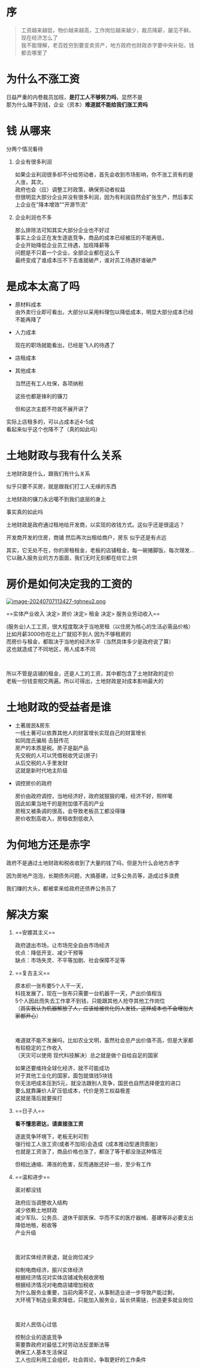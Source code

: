 # 序

> 工资越来越低，物价越来越高，工作岗位越来越少，裁员降薪，屡见不鲜。现在经济怎么了  
> 我不能理解，老百姓穷到要变卖资产，地方政府也财政赤字要中央补贴，钱都去哪里了

# 为什么不涨工资

日益严重的内卷裁员加班，**是打工人不够努力吗**，显然不是  
那为什么赚不到钱，企业（资本）**难道就不能给我们涨工资吗**

# 钱 从哪来

分两个情况看待

1. 企业有很多利润

    如果企业利润很多却不分给劳动者，首先会收到市场影响，你不涨工资有的是人涨，其次，  
    政府也会（应）调整工时政策，确保劳动者权益  
    但很明显大部分企业并没有很多利润，因为有利润自然会扩张生产，然后事实上企业在"降本增效""开源节流"

2. 企业利润也不多

    那么排除法可知其实大部分企业也不好过  
    事实上企业正在发生逐底竞争，商品的成本已经被压的不能再低，  
    企业开始降低企业员工待遇，加班降薪等  
    问题是不只着一个企业，全部企业都在这么干  
    最终变成了谁成本压不下去谁就破产，谁对员工待遇好谁破产

# 是成本太高了吗

* 原材料成本  
  由外卖行业即可看出，大部分以采用料理包以降低成本，明显大部分成本已经不能再降了
* 人力成本

  现在的职场就能看出，已经是飞人的待遇了
* 店租成本
* 其他成本

  当然还有工人社保，各项纳税

  这些也都是锋利的镰刀

  但和这次主题不符就不展开讲了

实际上店租多的，可以占成本近4-5成  
看起来似乎这个也降不了（真的如此吗）

# 土地财政与我有什么关系

土地财政是什么，跟我们有什么关系

似乎只要不买房，就是跟我们打工人无缘的东西

土地财政的镰刀永远噶不到我们底层的身上

事实真的如此吗

土地财政是政府通过租地给开发商，以实现的收钱方式。这似乎还是很遥远？

开发商开发的住房，商铺 然后再次出租给商户，房东 似乎还是有点远

其实，它无处不在，你的房租租金，老板的店铺租金，每一碗猪脚饭，每次理发...  
它以融入服务业的方方面面，我们无时无刻都在给它上供

# 房价是如何决定我的工资的
[![image-20240707113427-tghneu2.png](https://cdn-fusion.imgimg.cc/i/2024/bc8c23210d584305.png)](https://cdn-fusion.imgimg.cc/i/2024/bc8c23210d584305.png)

==实体产业收入  决定&gt; 房价  决定&gt; 租金  决定&gt;  服务业劳动收入== 

(服务业)人工工资，很大程度取决于当地房租（以住房为核心的生活必需品价格）  
比如月薪3000你在北上广就招不到人 因为不够租房的  
而房价与租金，都取决于当地的经济水平（当然具体多少是政府说了算）  
这也就造成了不同地区，用人成本不同

‍

所以不管是店铺的租金，还是人工的工资，其中都包含了土地财政的定价  
老板一份钱变相交两遍。所以可得出，土地财政是对成本影响最大的

# 土地财政的受益者是谁

* 土著居民&房东  
  一线土著可以依靠其他人的财富增长实现自己的财富增长  
  如同庞氏骗局 击鼓传花  
  房产的本质是税。房子是副产品  
  先交税的人可以凭借税收凭证(房子)  
  从后交税的人手里发财  
  这就是新时代地主阶级

* 调控房价的政府

  房价由政府调控，当地经济好，政府就狠狠的噶，经济不好，照样噶  
  因此如果当地干的是附加值不高的产业  
  房租又被条调的很高，会导致老板员工都没得赚  
  房价收割高收入，房租收割低收入

# 为何地方还是赤字

政府不是通过土地财政和税收收到了大量的钱了吗，但是为什么会地方赤字

因为房地产泡泡，长期债务问题，大搞基建，过多公务员等，造成过多浪费

我们赚的大头，都被拿来给政府还债养公务员了

# 解决方案

1. ==安娜其主义==

    政府退出市场，让市场完全自由市场经济  
    优点：降低开支、减少干预等  
    缺点：市场失灵、不平等加剧、社会保障不足等

2. ==复古主义==

    原本织一张布要5个人干一天，  
    科技发展了，现在一张布只需要一台机器干一天，产出价值相当  
    5个人因此而失去工作拿不到钱，只能跟其他人抢夺其他工作岗位  
    （~~其实我认为机器解放了人，应该给被优化的人发钱，这样成本也不会增加大家都开心~~）

    ‍

    难道就不能不发展吗，比如农业文明，虽然社会总产出价值不高，但是大家都有较稳定的工作收入  
    （天灾可以使用 现代科技解决）总之就是做个自给自足的国家  

    如果还要维持全球化经济，就不可能成功  
    对于其他工业化的国家，面包就值钱5块钱  
    你无法吧成本压到5元，就没法跟别人竞争，国民也自然选择便宜的进口  
    要么就靠廉价人矿压低成本，代价是劳工权益极差  
    这就是落后就要挨打

3. ==日子人==

    **看不懂思密达，请直接涨工资**

    逐底竞争环境下，老板无利可割  
    强行给工人涨工资(或者不加班)会造成《成本推动型通货膨胀》  
    也就是工资涨了，商品价格也涨了，都涨了等于都没涨这种情况

    但相比通缩、滞涨的危害，反而通胀还好一些，至少有工作

4. ==温和进步==

    面对都没钱

    政府应当调整收入结构  
    减少依赖土地财政  
    减少军队、公务员、退休干部医保、华而不实的医疗器械、基建等非必要支出  
    降低地租，税收等  
    产业升级

    ‍

    面对实体经济衰退，就业岗位减少

    抑制电商经济，振兴实体经济  
    根据经济情况对实体店铺减免税收房租  
    根据经济情况对电商店铺增加税收  
    为什么服务业重要，当前内需不足，从事制造业进一步导致产能过剩，  
    大环境下制造业需求降低，只能加入服务业，延长供需链，创造更多就业岗位

    ‍

    面对人民信心过低

    控制企业的逐底竞争  
    需要靠政府对最低工时劳动法反垄断法等  
    确保工人基本生活保证  
    工人也应利用工会组织，社会舆论，争取更好的工作条件

<!-- ##{"script":"<script src='https://blog.meekdai.com/assets/GmeekTOC.js'></script>"}## -->
